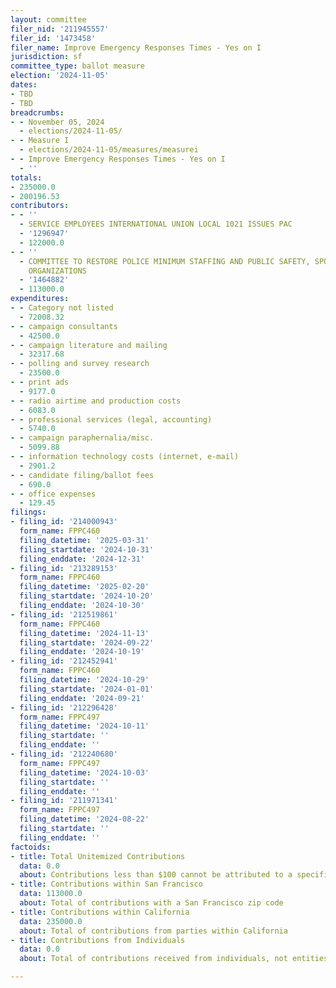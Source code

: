 ```yaml
---
layout: committee
filer_nid: '211945557'
filer_id: '1473458'
filer_name: Improve Emergency Responses Times - Yes on I
jurisdiction: sf
committee_type: ballot measure
election: '2024-11-05'
dates:
- TBD
- TBD
breadcrumbs:
- - November 05, 2024
  - elections/2024-11-05/
- - Measure I
  - elections/2024-11-05/measures/measurei
- - Improve Emergency Responses Times - Yes on I
  - ''
totals:
- 235000.0
- 200196.53
contributors:
- - ''
  - SERVICE EMPLOYEES INTERNATIONAL UNION LOCAL 1021 ISSUES PAC
  - '1296947'
  - 122000.0
- - ''
  - COMMITTEE TO RESTORE POLICE MINIMUM STAFFING AND PUBLIC SAFETY, SPONSORED BY LABOR
    ORGANIZATIONS
  - '1464882'
  - 113000.0
expenditures:
- - Category not listed
  - 72008.32
- - campaign consultants
  - 42500.0
- - campaign literature and mailing
  - 32317.68
- - polling and survey research
  - 23500.0
- - print ads
  - 9177.0
- - radio airtime and production costs
  - 6083.0
- - professional services (legal, accounting)
  - 5740.0
- - campaign paraphernalia/misc.
  - 5099.88
- - information technology costs (internet, e-mail)
  - 2901.2
- - candidate filing/ballot fees
  - 690.0
- - office expenses
  - 129.45
filings:
- filing_id: '214000943'
  form_name: FPPC460
  filing_datetime: '2025-03-31'
  filing_startdate: '2024-10-31'
  filing_enddate: '2024-12-31'
- filing_id: '213289153'
  form_name: FPPC460
  filing_datetime: '2025-02-20'
  filing_startdate: '2024-10-20'
  filing_enddate: '2024-10-30'
- filing_id: '212519861'
  form_name: FPPC460
  filing_datetime: '2024-11-13'
  filing_startdate: '2024-09-22'
  filing_enddate: '2024-10-19'
- filing_id: '212452941'
  form_name: FPPC460
  filing_datetime: '2024-10-29'
  filing_startdate: '2024-01-01'
  filing_enddate: '2024-09-21'
- filing_id: '212296428'
  form_name: FPPC497
  filing_datetime: '2024-10-11'
  filing_startdate: ''
  filing_enddate: ''
- filing_id: '212240680'
  form_name: FPPC497
  filing_datetime: '2024-10-03'
  filing_startdate: ''
  filing_enddate: ''
- filing_id: '211971341'
  form_name: FPPC497
  filing_datetime: '2024-08-22'
  filing_startdate: ''
  filing_enddate: ''
factoids:
- title: Total Unitemized Contributions
  data: 0.0
  about: Contributions less than $100 cannot be attributed to a specific individual
- title: Contributions within San Francisco
  data: 113000.0
  about: Total of contributions with a San Francisco zip code
- title: Contributions within California
  data: 235000.0
  about: Total of contributions from parties within California
- title: Contributions from Individuals
  data: 0.0
  about: Total of contributions received from individuals, not entities

---
```


